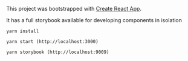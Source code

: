 This project was bootstrapped with [Create React App](https://github.com/facebook/create-react-app).

It has a full storybook available for developing components in isolation

`yarn install`

`yarn start (http://localhost:3000)`

`yarn storybook (http://localhost:9009)`
